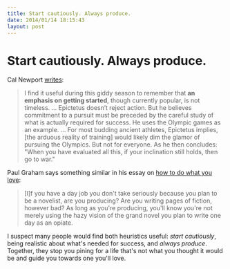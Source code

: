 ```yaml
---
title: Start cautiously. Always produce.
date: 2014/01/14 18:15:43
layout: post
---
```

# Start cautiously. Always produce.

Cal Newport [writes](http://calnewport.com/blog/2014/01/12/new-years-advice-from-epictetus-dont-get-started/): 

> I find it useful during this giddy season to remember that **an emphasis on getting started**, though currently popular, is not timeless. ... Epictetus doesn’t reject action. But he believes commitment to a pursuit must be preceded by the careful study of what is actually required for success. He uses the Olympic games as an example. ... For most budding ancient athletes, Epictetus implies, [the arduous reality of training] would likely dim the glamor of pursuing the Olympics. But not for everyone. As he then concludes: "When you have evaluated all this, if your inclination still holds, then go to war." 

Paul Graham says something similar in his essay on [how to do what you love](http://www.paulgraham.com/love.html): 

> [I]f you have a day job you don't take seriously because you plan to be a novelist, are you producing? Are you writing pages of fiction, however bad? As long as you're producing, you'll know you're not merely using the hazy vision of the grand novel you plan to write one day as an opiate. 

I suspect many people would find both heuristics useful: _start cautiously_, being realistic about what's needed for success, and _always produce_. Together, they stop you pining for a life that's not what you thought it would be and guide you towards one you'll love.
